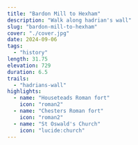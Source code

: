 ```yaml
---
title: "Bardon Mill to Hexham"
description: "Walk along hadrian's wall"
slug: "bardon-mill-to-hexham"
cover: "./cover.jpg"
date: 2024-09-06
tags:
  - "history"
length: 31.75
elevation: 729
duration: 6.5
trails:
  - "hadrians-wall"
highlights:
  - name: "Houseteads Roman fort"
    icon: "roman2"
  - name: "Chesters Roman fort"
    icon: "roman2"
  - name: "St Oswald's Church"
    icon: "lucide:church"
---
```

